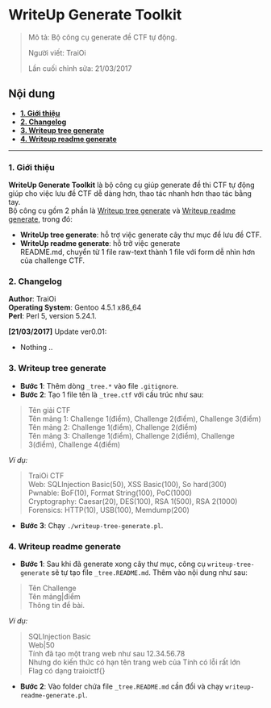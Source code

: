 # WriteUp Generate Toolkit

> Mô tả: Bộ công cụ generate đề CTF tự động.
>
> Người viết: TraiOi
>
> Lần cuối chỉnh sửa: 21/03/2017

## Nội dung

* **[1. Giới thiệu](#gioi-thieu)**
* **[2. Changelog](#Changelog)**
* **[3. Writeup tree generate](#writeup-tree-generate)**
* **[4. Writeup readme generate](#writeup-readme-generate)**

----

<a name="gioi-thieu"></a>
### 1. Giới thiệu

**WriteUp Generate Toolkit** là bộ công cụ giúp generate đề thi CTF tự động giúp cho việc lưu đề CTF dễ dàng hơn, thao tác nhanh hơn thao tác bằng tay. <br>
Bộ công cụ gồm 2 phần là [Writeup tree generate](#writeup-tree-generate) và [Writeup readme generate](#writeup-readme-generate), trong đó:
* **WriteUp tree generate**: hỗ trợ việc generate cây thư mục để lưu đề CTF.
* **WriteUp readme generate**: hỗ trỡ việc generate README.md, chuyển từ 1 file raw-text thành 1 file với form dễ nhìn hơn của challenge CTF.

<a name="Changelog"></a>
### 2. Changelog

**Author**: TraiOi <br>
**Operating System**: Gentoo 4.5.1 x86_64 <br>
**Perl**: Perl 5, version 5.24.1. 

**[21/03/2017]** Update ver0.01:
* Nothing ..

<a name="writeup-tree-generate"></a>
### 3. Writeup tree generate

* **Bước 1**: Thêm dòng `_tree.*` vào file `.gitignore`.
* **Bước 2**: Tạo 1 file tên là `_tree.ctf` với cấu trúc như sau: <br>

> Tên giải CTF <br>
> Tên mảng 1: Challenge 1(điểm), Challenge 2(điểm), Challenge 3(điểm) <br>
> Tên mảng 2: Challenge 1(điểm), Challenge 2(điểm) <br>
> Tên mảng 3: Challenge 1(điểm), Challenge 2(điểm), Challenge 3(điểm), Challenge 4(điểm) <br>

*Ví dụ:* <br>

> TraiOi CTF <br>
> Web: SQLInjection Basic(50), XSS Basic(100), So hard(300) <br>
> Pwnable: BoF(10), Format String(100), PoC(1000) <br>
> Cryptography: Caesar(20), DES(100), RSA 1(500), RSA 2(1000) <br>
> Forensics: HTTP(10), USB(100), Memdump(200)

* **Bước 3**: Chạy `./writeup-tree-generate.pl`.

<a name="writeup-readme-generate"></a>
### 4. Writeup readme generate

* **Bước 1**: Sau khi đã generate xong cây thư mục, công cụ `writeup-tree-generate` sẽ tự tạo file `_tree.README.md`. Thêm vào nội dung như sau: <br>


> Tên Challenge <br>
> Tên mảng|điểm <br>
> Thông tin đề bài. <br>

*Ví dụ:*

> SQLInjection Basic <br>
> Web|50 <br>
> Tính đã tạo một trang web như sau 12.34.56.78 <br>
> Nhưng do kiến thức có hạn tên trang web của Tính có lỗi rất lớn <br>
> Flag có dạng traioictf{} <br>

* **Bước 2**: Vào folder chứa file `_tree.README.md` cần đổi và chạy `writeup-readme-generate.pl`.
